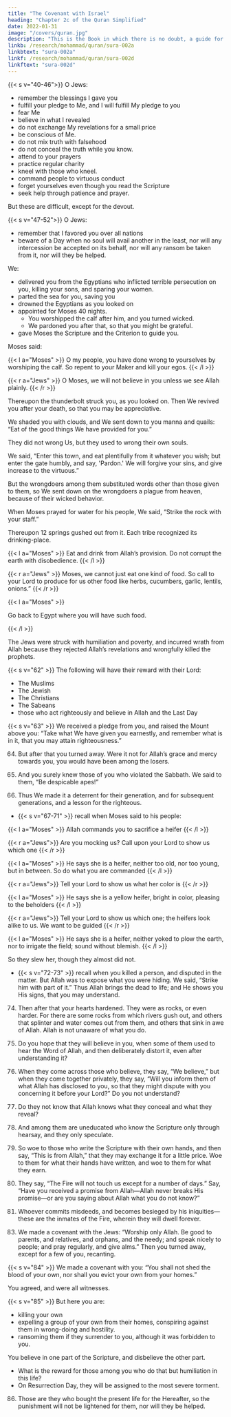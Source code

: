 ```yaml
---
title: "The Covenant with Israel"
heading: "Chapter 2c of the Quran Simplified"
date: 2022-01-31
image: "/covers/quran.jpg"
description: "This is the Book in which there is no doubt, a guide for the righteous."
linkb: /research/mohammad/quran/sura-002a
linkbtext: "sura-002a"
linkf: /research/mohammad/quran/sura-002d
linkftext: "sura-002d"
---
```



{{< s v="40-46">}} O Jews:
- remember the blessings I gave you
- fulfill your pledge to Me, and I will fulfill My pledge to you
- fear Me
- believe in what I revealed
- do not exchange My revelations for a small price
- be conscious of Me.
- do not mix truth with falsehood
- do not conceal the truth while you know.
- attend to your prayers
- practice regular charity
- kneel with those who kneel.
- command people to virtuous conduct
- forget yourselves even though you read the Scripture
- seek help through patience and prayer. 

But these are difficult, except for the devout.

<!-- 46. Those who know that they will meet their
Lord, and that to Him they will return. -->

{{< s v="47-52">}} O Jews:
- remember <!-- My favor which I bestowed upon you, and I  -->that I favored you over all nations
- beware of a Day when no soul will avail another in the least, nor will any intercession be accepted on its behalf, nor will any ransom be taken from it, nor will they be helped.

We:
- delivered you from the Egyptians who inflicted terrible persecution on you, killing your sons, and sparing your women. 
- parted the sea for you, saving you
- drowned the Egyptians as you looked on
- appointed for Moses 40 nights. 
  - You worshipped the calf after him, and you turned wicked.
  - We pardoned you after that, so that you might be grateful. 
- gave Moses the Scripture and the Criterion to guide you.

Moses said: 

{{< l a="Moses" >}}
O my people, you have done wrong to yourselves by worshiping the calf. So repent to your Maker and kill your egos.
{{< /l >}}

{{< r a="Jews" >}}
O Moses, we will not believe in you unless we see Allah plainly.
{{< /r >}}

<!-- So He turned to you in repentance. He is the Accepter of Repentance, the Merciful. -->

Thereupon the thunderbolt struck you, as you looked on. Then We revived you after your death, so that you may be appreciative. 

We shaded you with clouds, and We sent down to you manna and quails: “Eat of the good things We have provided for you.” 

They did not wrong Us, but they used to wrong their own souls.

We said, “Enter this town, and eat plentifully from it whatever you wish; but enter the gate humbly, and say, 'Pardon.' We will forgive your sins, and give increase to the virtuous.” 

But the wrongdoers among them substituted words other than those given to them, so We sent down on the wrongdoers a plague from heaven, because of their wicked behavior.


When Moses prayed for water for his people, We said, “Strike the rock with your staff.” 

Thereupon 12 springs gushed out from it. Each tribe recognized its drinking-place. 

{{< l a="Moses" >}}
Eat and drink from Allah’s provision. Do not corrupt the earth with disobedience.
{{< /l >}}

{{< r a="Jews" >}}
Moses, we cannot just eat one kind of food. So call to your Lord to produce for us other food like herbs, cucumbers, garlic, lentils, onions.” 
{{< /r >}}

{{< l a="Moses" >}}
<!-- He said, “Would you substitute worse for better?  -->Go back to Egypt where you will have such food. 
{{< /l >}}

The Jews were struck with humiliation and poverty, and incurred wrath from Allah because they rejected Allah’s revelations and wrongfully killed the prophets. 

{{< s v="62" >}} The following will have their reward with their Lord:
- The Muslims
- The Jewish
- The Christians
- The Sabeans 
- those who act righteously and believe in Allah and the Last Day

{{< s v="63" >}} We received a pledge from you, and raised the Mount above you:
“Take what We have given you earnestly, and remember what is in it, that you may attain righteousness.”

64. But after that you turned away. Were it not for Allah’s grace and mercy towards you, you would have been among the losers.

65. And you surely knew those of you who violated the Sabbath. We said to them, “Be despicable apes!”

66. Thus We made it a deterrent for their generation, and for subsequent generations, and
a lesson for the righteous.

- {{< s v="67-71" >}} recall when Moses said to his people:

{{< l a="Moses" >}}
Allah commands you to sacrifice a heifer
{{< /l >}}
 
{{< r a="Jews">}}
Are you mocking us? Call upon your Lord to show us which one
{{< /r >}}

{{< l a="Moses" >}}
He says she is a heifer, neither too old, nor too young, but in between. So do what you are commanded
{{< /l >}}

{{< r a="Jews">}}
Tell your Lord to show us what her color is
{{< /r >}}

{{< l a="Moses" >}}
He says she is a yellow heifer, bright in color, pleasing to the beholders
{{< /l >}}

{{< r a="Jews">}}
Tell your Lord to show us which one; the heifers look alike to us. We want to be guided
{{< /r >}}

{{< l a="Moses" >}}
He says she is a heifer, neither yoked to plow the earth, nor to irrigate the field; sound without blemish.
{{< /l >}}

So they slew her, though they almost did not.

- {{< s v="72-73" >}} recall when you killed a person, and disputed in the matter. But Allah was to expose what you were hiding. We said, “Strike him with part of it.” Thus Allah brings the dead to life; and He shows you His signs, that you may understand.

74. Then after that your hearts hardened. They were as rocks, or even harder. For there are some rocks from which rivers gush out, and others that splinter and water comes out from them, and others that sink in awe of Allah. Allah is not unaware of what you do.

75. Do you hope that they will believe in you, when some of them used to hear the Word of Allah, and then deliberately distort it, even after understanding it?

76. When they come across those who believe, they say, “We believe,” but when they come together privately, they say, “Will you inform them of what Allah has disclosed to you, so that they might dispute with you concerning it before your Lord?” Do you not understand?

77. Do they not know that Allah knows what they conceal and what they reveal?

78. And among them are uneducated who know the Scripture only through hearsay,
and they only speculate.

79. So woe to those who write the Scripture with their own hands, and then say, “This is from Allah,” that they may exchange it for a little price. Woe to them for what their hands have written, and woe to them for what they earn.

80. They say, “The Fire will not touch us except for a number of days.” Say, “Have you received a promise from Allah—Allah never breaks His promise—or are you saying about Allah what you do not know?”

81. Whoever commits misdeeds, and becomes besieged by his iniquities—these are the inmates of the Fire, wherein they will dwell forever.

<!-- 82. As for those who believe and do righteous deeds—these are the inhabitants of Paradise, wherein they will dwell forever. -->

83. We made a covenant with the Jews: “Worship only Allah. Be good to parents, and relatives, and orphans, and
the needy; and speak nicely to people; and pray regularly, and give alms.” Then you turned away, except for a few of you, recanting.

{{< s v="84" >}} We made a covenant with you: “You shall not shed the blood of your own, nor shall you evict your own from your homes.” 

You agreed, and were all witnesses.

{{< s v="85" >}} But here you are:
- killing your own
- expelling a group of your own from their homes, conspiring against them in wrong-doing and hostility.
- ransoming them if they surrender to you, although it was forbidden to you. 

You believe in one part of the Scripture, and disbelieve the other part. 
- What is the reward for those among you who do that but humiliation in this life? 
- On Resurrection Day, they will be assigned to the most severe torment.

86. Those are they who bought the present life for the Hereafter, so the punishment will not be lightened for them, nor will they be helped.
